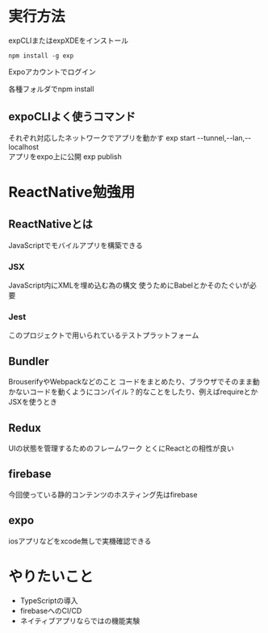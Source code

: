 # 実行方法

expCLIまたはexpXDEをインストール  
```
npm install -g exp
```
Expoアカウントでログイン

各種フォルダでnpm install

## expoCLIよく使うコマンド
それぞれ対応したネットワークでアプリを動かす
exp start --tunnel,--lan,--localhost  
アプリをexpo上に公開
exp publish



# ReactNative勉強用
## ReactNativeとは
JavaScriptでモバイルアプリを構築できる

### JSX
JavaScript内にXMLを埋め込む為の構文
使うためにBabelとかそのたぐいが必要

### Jest
このプロジェクトで用いられているテストプラットフォーム

## Bundler
BrouserifyやWebpackなどのこと
コードをまとめたり、ブラウザでそのまま動かないコードを動くようにコンパイル？的なことをしたり、例えばrequireとかJSXを使うとき

## Redux
UIの状態を管理するためのフレームワーク
とくにReactとの相性が良い

## firebase
今回使っている静的コンテンツのホスティング先はfirebase

## expo
iosアプリなどをxcode無しで実機確認できる


# やりたいこと
- TypeScriptの導入
- firebaseへのCI/CD
- ネイティブアプリならではの機能実験


